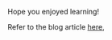 Hope you enjoyed learning!

Refer to the blog article [here](https://pythonmaster.co.in/blog/what-does-if-__name__-__main__-do/),

